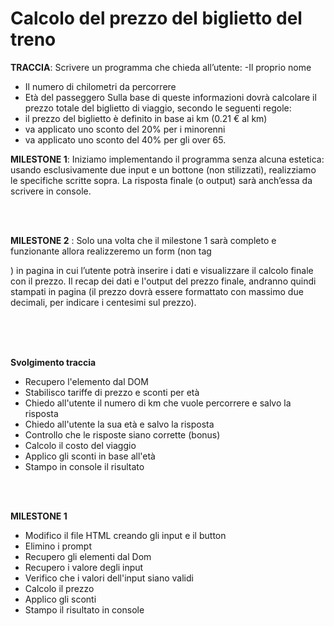 # Calcolo del prezzo del biglietto del treno

**TRACCIA**: Scrivere un programma che chieda all’utente:
-Il proprio nome

- Il numero di chilometri da percorrere
- Età del passeggero
  Sulla base di queste informazioni dovrà calcolare il prezzo totale del biglietto di viaggio, secondo le seguenti regole:
- il prezzo del biglietto è definito in base ai km (0.21 € al km)
- va applicato uno sconto del 20% per i minorenni
- va applicato uno sconto del 40% per gli over 65.

**MILESTONE 1**:
Iniziamo implementando il programma senza alcuna estetica: usando esclusivamente due input e un bottone (non stilizzati), realizziamo le specifiche scritte sopra. La risposta finale (o output) sarà anch’essa da scrivere in console.

<br>
<br>

**MILESTONE 2** :
Solo una volta che il milestone 1 sarà completo e funzionante allora realizzeremo un form (non tag <form>) in pagina in cui l’utente potrà inserire i dati e visualizzare il calcolo finale con il prezzo.
Il recap dei dati e l'output del prezzo finale, andranno quindi stampati in pagina (il prezzo dovrà essere formattato con massimo due decimali, per indicare i centesimi sul prezzo).

<br>
<br>
<br>

**Svolgimento traccia**

- Recupero l'elemento dal DOM
- Stabilisco tariffe di prezzo e sconti per età
- Chiedo all'utente il numero di km che vuole percorrere e salvo la risposta
- Chiedo all'utente la sua età e salvo la risposta
- Controllo che le risposte siano corrette (bonus)
- Calcolo il costo del viaggio
- Applico gli sconti in base all'età
- Stampo in console il risultato

<br>
<br>

**MILESTONE 1**

- Modifico il file HTML creando gli input e il button
- Elimino i prompt
- Recupero gli elementi dal Dom
- Recupero i valore degli input
- Verifico che i valori dell'input siano validi
- Calcolo il prezzo
- Applico gli sconti
- Stampo il risultato in console

<br>
<br>
